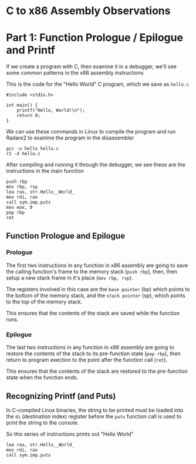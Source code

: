 # C to x86 Assembly Observations
# Part 1: Function Prologue / Epilogue and Printf
If we create a program with C, then examine it in a debugger, we'll see some common patterns in the x86 assembly instructions

This is the code for the "Hello World" C program, which we save as `hello.c`
```
#include <stdio.h>

int main() {
    printf("Hello, World!\n");
    return 0;
}

```
We can use these commands in Linux to compile the program and run Radare2 to examine the program in the disassembler
```
gcc -o hello hello.c
r2 -d hello.c
```
After compiling and running it through the debugger, we see these are the instructions in the main function
```
push rbp
mov rbp, rsp
lea rax, str.Hello__World_
mov rdi, rax
call sym.imp.puts
mov eax, 0
pop rbp
ret
```
## Function Prologue and Epilogue
### Prologue
The first two instructions in any function in x86 assembly are going to save the calling function's frame to the memory stack (`push rbp`), then, then setup a new stack frame in it's place (`mov rbp, rsp`).

The registers involved in this case are the `base pointer` (bp) which points to the bottom of the memory stack, and the `stack pointer` (sp), which points to the top of the memory stack.

This ensures that the contents of the stack are saved while the function runs.
### Epilogue
The last two instructions in any function in x86 assembly are going to restore the contents of the stack to its pre-function state (`pop rbp`), then return to program exection to the point after the function call (`ret`).

This ensures that the contents of the stack are restored to the pre-function state when the function ends.

## Recognizing Printf (and Puts)
In C-compiled Linux binaries, the string to be printed must be loaded into the `di` (destination index) register before the `puts` function call is used to print the string to the console.

So this series of instructions prints out "Hello World"
```
lea rax, str.Hello__World_
mov rdi, rax
call sym.imp.puts
```
